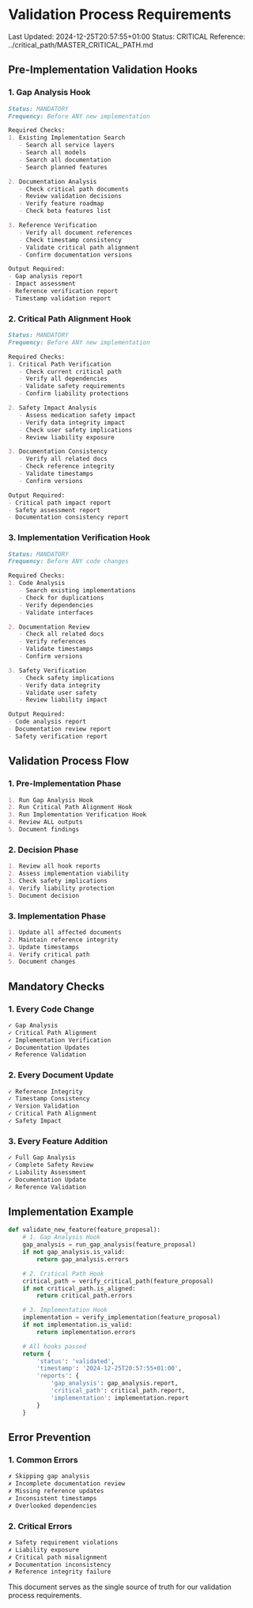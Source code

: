 # Validation Process Requirements
Last Updated: 2024-12-25T20:57:55+01:00
Status: CRITICAL
Reference: ../critical_path/MASTER_CRITICAL_PATH.md

## Pre-Implementation Validation Hooks

### 1. Gap Analysis Hook
```markdown
Status: MANDATORY
Frequency: Before ANY new implementation

Required Checks:
1. Existing Implementation Search
   - Search all service layers
   - Search all models
   - Search all documentation
   - Search planned features

2. Documentation Analysis
   - Check critical path documents
   - Review validation decisions
   - Verify feature roadmap
   - Check beta features list

3. Reference Verification
   - Verify all document references
   - Check timestamp consistency
   - Validate critical path alignment
   - Confirm documentation versions

Output Required:
- Gap analysis report
- Impact assessment
- Reference verification report
- Timestamp validation report
```

### 2. Critical Path Alignment Hook
```markdown
Status: MANDATORY
Frequency: Before ANY new implementation

Required Checks:
1. Critical Path Verification
   - Check current critical path
   - Verify all dependencies
   - Validate safety requirements
   - Confirm liability protections

2. Safety Impact Analysis
   - Assess medication safety impact
   - Verify data integrity impact
   - Check user safety implications
   - Review liability exposure

3. Documentation Consistency
   - Verify all related docs
   - Check reference integrity
   - Validate timestamps
   - Confirm versions

Output Required:
- Critical path impact report
- Safety assessment report
- Documentation consistency report
```

### 3. Implementation Verification Hook
```markdown
Status: MANDATORY
Frequency: Before ANY code changes

Required Checks:
1. Code Analysis
   - Search existing implementations
   - Check for duplications
   - Verify dependencies
   - Validate interfaces

2. Documentation Review
   - Check all related docs
   - Verify references
   - Validate timestamps
   - Confirm versions

3. Safety Verification
   - Check safety implications
   - Verify data integrity
   - Validate user safety
   - Review liability impact

Output Required:
- Code analysis report
- Documentation review report
- Safety verification report
```

## Validation Process Flow

### 1. Pre-Implementation Phase
```markdown
1. Run Gap Analysis Hook
2. Run Critical Path Alignment Hook
3. Run Implementation Verification Hook
4. Review ALL outputs
5. Document findings
```

### 2. Decision Phase
```markdown
1. Review all hook reports
2. Assess implementation viability
3. Check safety implications
4. Verify liability protection
5. Document decision
```

### 3. Implementation Phase
```markdown
1. Update all affected documents
2. Maintain reference integrity
3. Update timestamps
4. Verify critical path
5. Document changes
```

## Mandatory Checks

### 1. Every Code Change
```markdown
✓ Gap Analysis
✓ Critical Path Alignment
✓ Implementation Verification
✓ Documentation Updates
✓ Reference Validation
```

### 2. Every Document Update
```markdown
✓ Reference Integrity
✓ Timestamp Consistency
✓ Version Validation
✓ Critical Path Alignment
✓ Safety Impact
```

### 3. Every Feature Addition
```markdown
✓ Full Gap Analysis
✓ Complete Safety Review
✓ Liability Assessment
✓ Documentation Update
✓ Reference Validation
```

## Implementation Example

```python
def validate_new_feature(feature_proposal):
    # 1. Gap Analysis Hook
    gap_analysis = run_gap_analysis(feature_proposal)
    if not gap_analysis.is_valid:
        return gap_analysis.errors

    # 2. Critical Path Hook
    critical_path = verify_critical_path(feature_proposal)
    if not critical_path.is_aligned:
        return critical_path.errors

    # 3. Implementation Hook
    implementation = verify_implementation(feature_proposal)
    if not implementation.is_valid:
        return implementation.errors

    # All hooks passed
    return {
        'status': 'validated',
        'timestamp': '2024-12-25T20:57:55+01:00',
        'reports': {
            'gap_analysis': gap_analysis.report,
            'critical_path': critical_path.report,
            'implementation': implementation.report
        }
    }
```

## Error Prevention

### 1. Common Errors
```markdown
✗ Skipping gap analysis
✗ Incomplete documentation review
✗ Missing reference updates
✗ Inconsistent timestamps
✗ Overlooked dependencies
```

### 2. Critical Errors
```markdown
✗ Safety requirement violations
✗ Liability exposure
✗ Critical path misalignment
✗ Documentation inconsistency
✗ Reference integrity failure
```

This document serves as the single source of truth for our validation process requirements.
